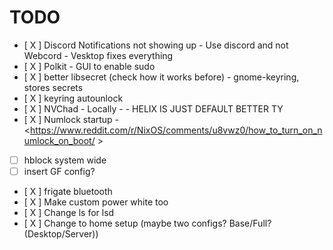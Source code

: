 # TODO

  - [ X ] Discord Notifications not showing up - Use discord and not Webcord - Vesktop fixes everything
  - [ X ] Polkit - GUI to enable sudo
  - [ X ] better libsecret (check how it works before) - gnome-keyring,
  stores
  secrets
- [ X ] keyring autounlock
- [ X ] NVChad - Locally - - HELIX IS JUST DEFAULT BETTER TY
- [ X ] Numlock startup - <https://www.reddit.com/r/NixOS/comments/u8vwz0/how_to_turn_on_numlock_on_boot/ >
- [ ] hblock system wide
- [ ] insert GF config?
- [ X ] frigate bluetooth
- [ X ] Make custom power white too
- [ X ] Change ls for lsd
- [ X ] Change to home setup (maybe two configs? Base/Full? (Desktop/Server))
